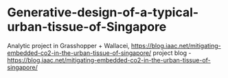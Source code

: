 # Generative-design-of-a-typical-urban-tissue-of-Singapore
Analytic project in Grasshopper + Wallacei, https://blog.iaac.net/mitigating-embedded-co2-in-the-urban-tissue-of-singapore/
project blog - https://blog.iaac.net/mitigating-embedded-co2-in-the-urban-tissue-of-singapore/
